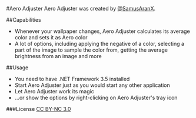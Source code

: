 #Aero Adjuster
Aero Adjuster was created by [@SamusAranX](https://twitter.com/SamusAranX).

##Capabilities

* Whenever your wallpaper changes, Aero Adjuster calculates its average color and sets it as Aero color
* A lot of options, including applying the negative of a color, selecting a part of the image to sample the color from, getting the average brightness from an image and more

##Usage
* You need to have .NET Framework 3.5 installed
* Start Aero Adjuster just as you would start any other application
* Let Aero Adjuster work its magic
* ...or show the options by right-clicking on Aero Adjuster's tray icon

###License
[CC BY-NC 3.0](http://creativecommons.org/licenses/by-nc/3.0/)